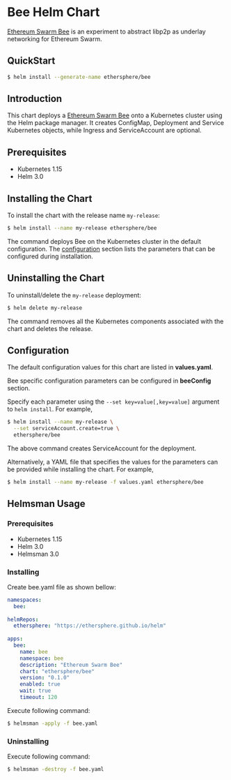# Bee Helm Chart

[Ethereum Swarm Bee](https://github.com/ethersphere/bee) is an experiment to abstract libp2p as underlay networking for Ethereum Swarm.

## QuickStart

```bash
$ helm install --generate-name ethersphere/bee
```

## Introduction

This chart deploys a [Ethereum Swarm Bee](https://github.com/ethersphere/bee) onto a Kubernetes cluster using the Helm package manager. It creates ConfigMap, Deployment and Service Kubernetes objects, while Ingress and ServiceAccount are optional.

## Prerequisites

* Kubernetes 1.15
* Helm 3.0

## Installing the Chart

To install the chart with the release name `my-release`:

```bash
$ helm install --name my-release ethersphere/bee
```

The command deploys Bee on the Kubernetes cluster in the default configuration. The [configuration](#configuration) section lists the parameters that can be configured during installation.

## Uninstalling the Chart

To uninstall/delete the `my-release` deployment:

```bash
$ helm delete my-release
```

The command removes all the Kubernetes components associated with the chart and deletes the release.

## Configuration

The default configuration values for this chart are listed in **values.yaml**.

Bee specific configuration parameters can be configured in **beeConfig** section.

Specify each parameter using the `--set key=value[,key=value]` argument to `helm install`. For example,

```bash
$ helm install --name my-release \
  --set serviceAccount.create=true \
  ethersphere/bee
```

The above command creates ServiceAccount for the deployment.

Alternatively, a YAML file that specifies the values for the parameters can be provided while installing the chart. For example,

```bash
$ helm install --name my-release -f values.yaml ethersphere/bee
```

## Helmsman Usage

### Prerequisites

* Kubernetes 1.15
* Helm 3.0
* Helmsman 3.0

### Installing

Create bee.yaml file as shown bellow:

```yaml
namespaces:
  bee:
    
helmRepos:
  ethersphere: "https://ethersphere.github.io/helm"
    
apps:
  bee:
    name: bee
    namespace: bee
    description: "Ethereum Swarm Bee"
    chart: "ethersphere/bee"
    version: "0.1.0"
    enabled: true
    wait: true
    timeout: 120

```

Execute following command:
```bash
$ helmsman -apply -f bee.yaml 
```

### Uninstalling

Execute following command:
```bash
$ helmsman -destroy -f bee.yaml 
```
